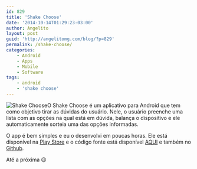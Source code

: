 ```yaml
---
id: 829
title: 'Shake Choose'
date: '2014-10-14T01:29:23-03:00'
author: Angelito
layout: post
guid: 'http://angelitomg.com/blog/?p=829'
permalink: /shake-choose/
categories:
    - Android
    - Apps
    - Mobile
    - Software
tags:
    - android
    - 'shake choose'
---
```


![Shake Choose](http://angelitomg.github.io/wp-content/uploads/2014/10/ic_launcher.png)O Shake Choose é um aplicativo para Android que tem como objetivo tirar as dúvidas do usuário. Nele, o usuário preenche uma lista com as opções na qual está em dúvida, balança o dispositivo e ele automaticamente sorteia uma das opções informadas.

O app é bem simples e eu o desenvolvi em poucas horas. Ele está disponível na [Play Store](https://play.google.com/store/apps/details?id=com.angelitomg.shakechoose&hl=pt_BR) e o código fonte está disponível [AQUI](https://angelitomg.github.io/downloads/ShakeChoose.zip) e também no [Github](http://github.com/angelitomg/shakechoose).

Até a próxima 😉